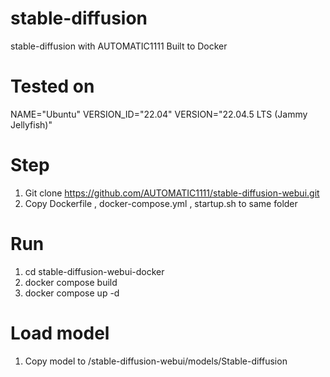 # stable-diffusion
stable-diffusion with AUTOMATIC1111  Built to Docker
# Tested on
NAME="Ubuntu"
VERSION_ID="22.04"
VERSION="22.04.5 LTS (Jammy Jellyfish)"
# Step
1. Git clone https://github.com/AUTOMATIC1111/stable-diffusion-webui.git
2. Copy Dockerfile , docker-compose.yml , startup.sh  to same folder
# Run
1. cd stable-diffusion-webui-docker
2. docker compose build
3. docker compose up -d
# Load model
1. Copy model to  /stable-diffusion-webui/models/Stable-diffusion
